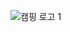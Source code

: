 ![캠핑 로고 1](https://github.com/yuihmoo/camp-planet/assets/74699956/08cc0e84-b6c5-4312-801a-2740ed4b9e5f)
